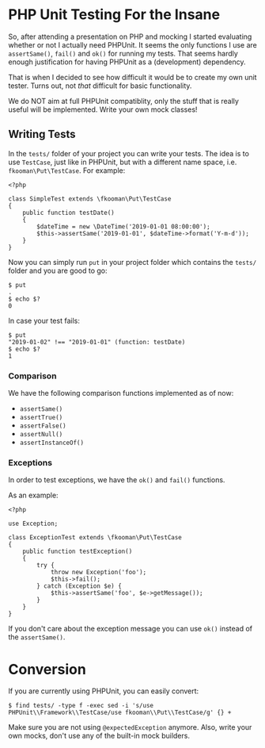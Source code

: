 # PHP Unit Testing For the Insane

So, after attending a presentation on PHP and mocking I started evaluating
whether or not I actually need PHPUnit. It seems the only functions I use are
`assertSame()`, `fail()` and `ok()` for running my tests. That seems hardly 
enough justification for having PHPUnit as a (development) dependency.

That is when I decided to see how difficult it would be to create my own unit 
tester. Turns out, not *that* difficult for basic functionality.

We do NOT aim at full PHPUnit compatiblity, only the stuff that is really 
useful will be implemented. Write your own mock classes!

## Writing Tests

In the `tests/` folder of your project you can write your tests. The idea is 
to use `TestCase`, just like in PHPUnit, but with a different name space, i.e. 
`fkooman\Put\TestCase`. For example:

    <?php

    class SimpleTest extends \fkooman\Put\TestCase
    {
        public function testDate()
        {
            $dateTime = new \DateTime('2019-01-01 08:00:00');
            $this->assertSame('2019-01-01', $dateTime->format('Y-m-d'));
        }
    }

Now you can simply run `put` in your project folder which contains the `tests/` 
folder and you are good to go:
	
	$ put
	.
	$ echo $?
	0

In case your test fails:

	$ put
	"2019-01-02" !== "2019-01-01" (function: testDate)
	$ echo $?
	1
	
### Comparison

We have the following comparison functions implemented as of now:

* `assertSame()`
* `assertTrue()`
* `assertFalse()`
* `assertNull()`
* `assertInstanceOf()`

### Exceptions

In order to test exceptions, we have the `ok()` and `fail()` functions.

As an example:

    <?php

    use Exception;

    class ExceptionTest extends \fkooman\Put\TestCase
    {
        public function testException()
        {
            try {
                throw new Exception('foo');
                $this->fail();
            } catch (Exception $e) {
                $this->assertSame('foo', $e->getMessage());
            }
        }
    }

If you don't care about the exception message you can use `ok()` instead of the
`assertSame()`.

# Conversion

If you are currently using PHPUnit, you can easily convert:

    $ find tests/ -type f -exec sed -i 's/use PHPUnit\\Framework\\TestCase/use fkooman\\Put\\TestCase/g' {} +

Make sure you are not using `@expectedException` anymore. Also, write your own
mocks, don't use any of the built-in mock builders.
